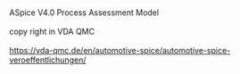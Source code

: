 <br> ASpice V4.0 Process Assessment Model </br>
<br> copy right in VDA QMC</br>
<br> https://vda-qmc.de/en/automotive-spice/automotive-spice-veroeffentlichungen/</br>
